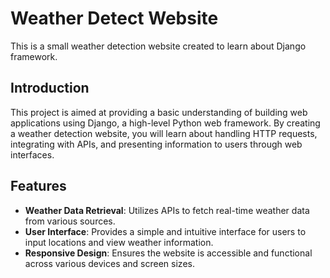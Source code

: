 # Weather Detect Website

This is a small weather detection website created to learn about Django framework.

## Introduction

This project is aimed at providing a basic understanding of building web applications using Django, a high-level Python web framework. By creating a weather detection website, you will learn about handling HTTP requests, integrating with APIs, and presenting information to users through web interfaces.

## Features

- **Weather Data Retrieval**: Utilizes APIs to fetch real-time weather data from various sources.
- **User Interface**: Provides a simple and intuitive interface for users to input locations and view weather information.
- **Responsive Design**: Ensures the website is accessible and functional across various devices and screen sizes.
